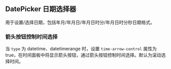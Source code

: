 <div class="demo-header">
<p class="overviewicon">
  <span class="wapi-form-datepicker"/>
</p>

## DatePicker 日期选择器

<nova-uxlink widget-name="DatePicker"></nova-uxlink>

用于设置/选择日期，包括年月/年月日/年月日时分/年月日时分秒日期格式。
</div>

### 箭头按钮控制时间选择

当 `type` 为 datetime、datetimerange 时，设置 `time-arrow-control` 属性为 true，在时间面板中将显示箭头按钮，通过箭头按钮控制时间选择。默认为滚动选择时间。

<nova-demo-view link="date-picker/time-arrow-control.vue"></nova-demo-view>

<br>

